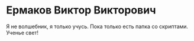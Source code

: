 # Ермаков Виктор Викторович

Я не волшебник, я только учусь.
Пока только есть папка со скриптами.
Ученье свет!